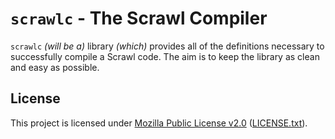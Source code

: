 # `scrawlc` - The Scrawl Compiler

`scrawlc` *(will be a)* library *(which)* provides all of the definitions necessary to successfully compile a Scrawl code. The aim is to keep the library as clean and easy as possible.

## License

This project is licensed under [Mozilla Public License v2.0](https://www.mozilla.org/en-US/MPL/) ([LICENSE.txt](./LICENSE.txt)).
